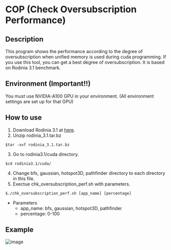 # COP (Check Oversubscription Performance)
## Description
This program shows the performance according to the degree of oversubscription when unified memory is used during cuda programming. If you use this tool, you can get a best degree of oversubscription. It is based on Rodinia 3.1 benchmark.
## Environment (Important!!)
You must use NVIDIA-A100 GPU in your environment. (All environment settings are set up for that GPU)
## How to use
1. Download Rodinia 3.1 at [here](http://lava.cs.virginia.edu/Rodinia/download.htm).
2. Unzip rodinia_3.1.tar.bz
```
$tar -xvf rodinia_3.1.tar.bz
```
3. Go to rodinia3.1/cuda directory.
```
$cd rodinia3.1/cuda/
```
4. Change bfs, gaussian, hotspot3D, pathfinder directory to each directory in this file.
5. Exectue chk_oversubscription_perf.sh with parameters.
```
$./chk_oversubscription_perf.sh [app_name] [percentage]
```
* Parameters
  * app_name: bfs, gaussian, hotspot3D, pathfinder
  * percentage: 0-100
## Example
![image](https://user-images.githubusercontent.com/90786410/193745616-5f7e2c01-c4ee-4aa6-ad14-c8bd08855950.png)
